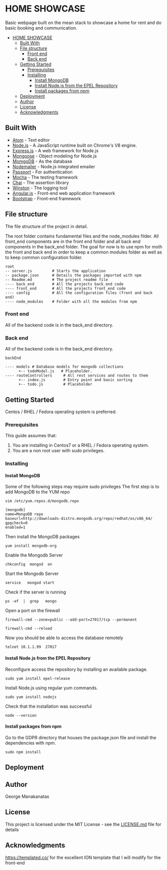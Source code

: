 # HOME SHOWCASE
Basic webpage built on the mean stack to showcase a home for rent and do basic booking and communication.

- [HOME SHOWCASE](#)
	- [Built With](#)
	- [File structure](#)
		- [Front end](#)
		- [Back end](#)
	- [Getting Started](#)
		- [Prerequisites](#)
		- [Installing](#)
			- [Install MongoDB](#)
			- [Install Node.js from the EPEL Repository](#)
			- [Install packages from npm](#)
	- [Deployment](#)
	- [Author](#)
	- [License](#)
	- [Acknowledgments](#)

## Built With

* [Atom](https://atom.io/) - Text editor
* [Node.js](https://nodejs.org/en/) - A JavaScript runtime built on Chrome's V8 engine.
* [Express.js](http://expressjs.com/) - A web framework for Node.js
* [Mongoose](http://mongoosejs.com/) - Object modeling for Node.js
* [MomgoDB](https://www.mongodb.com/) - As the database
* [Nodemailer](https://nodemailer.com/) - Node.js integrated emailer
* [Passport](http://passportjs.org/) - For authentication
* [Mocha](https://mochajs.org/) - The testing framework
* [Chai](http://chaijs.com/) - The assertion library
* [Winston](https://github.com/winstonjs) - The logging tool
* [Angular.js](https://angularjs.org/) - Front-end web application framework
* [Bootstrap](http://getbootstrap.com/) - Front-end framework

## File structure

The file structure of the project in detail.

The root folder contains fundamental files and the node_modules filder.
All front_end components are in the front end folder and all back end components
in the back_end folder. The goal for now is to use npm for moth the front
and back end in order to keep a common modules folder as well as to keep
common configuration folder.

```
root
-- server.js         # Starts the application
-- package.json      # Details the packages imported with npm
-- Readme.md         # The project readme file
---- back_end        # All the projects back_end code
---- front_end       # All the projects front_end code
---- config          # All the configuration files (front and back end)
---- node_modules    # Folder with all the modules from npm
```

### Front end

All of the backend code is in the back_end directory.

### Back end

All of the backend code is in the back_end directory.

```
backEnd

---- models # Database models for mongodb collections
      +-- todoModel.js   # Placeholder.
---- routeControllers     # All rest services and routes to them
      +-- index.js        # Entry point and basic sorting
      +-- todo.js         # Placeholder
```

## Getting Started

Centos / RHEL / Fedora operating system is preferred.

### Prerequisites

This guide assumes that:  
1) You are installing in Centos7 or a RHEL / Fedora operating system.  
2) You are a non root user with sudo privileges.

### Installing

#### Install MongoDB
Some of the following steps may require sudo privileges
The first step is to add MongoDB to the YUM repo
```
vim /etc/yum.repos.d/mongodb.repo
```
```
[mongodb]
name=MongoDB repo
baseurl=http://downloads-distro.mongodb.org/repo/redhat/os/x86_64/
gpgcheck=0
enabled=1
```
Then install the MongoDB packages
```
yum install mongodb-org
```
Enable the Mongodb Server
```
chkconfig  mongod  on
```
Start the Mongodb Server
```
service   mongod start
```
Check if the server is running
```
ps -ef  |  grep   mongo
```
Open a port on the firewall
```
firewall-cmd --zone=public --add-port=27017/tcp --permanent
```
```
firewall-cmd --reload
```
Now you should be able to access the database remotely
```
telnet 10.1.1.99  27017
```

#### Install Node.js from the EPEL Repository

Reconfigure access the repository by installing an available package.
```
sudo yum install epel-release
```
Install Node.js using regular yum commands.
```
sudo yum install nodejs
```
Check that the installation was successful
```
node --version
```

#### Install packages from npm

Go to the GDPR directory that houses the package.json file and install the
dependencies with npm.
```
sudo npm install
```

## Deployment

## Author
George Manakanatas

## License

This project is licensed under the MIT License - see the [LICENSE.md](LICENSE.md) file for details

## Acknowledgments

https://templated.co/ for the excellent ION template that I will modify for the front-end
